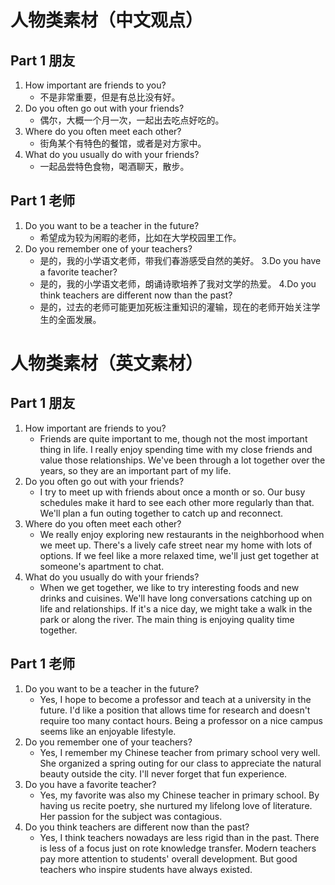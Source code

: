 # 人物类素材（中文观点）
## Part 1 朋友
1. How important are friends to you?
   - 不是非常重要，但是有总比没有好。
2. Do you often go out with your friends? 
   - 偶尔，大概一个月一次，一起出去吃点好吃的。
3. Where do you often meet each other? 
   - 街角某个有特色的餐馆，或者是对方家中。
4. What do you usually do with your friends?
   - 一起品尝特色食物，喝酒聊天，散步。
## Part 1 老师
1. Do you want to be a teacher in the future? 
    - 希望成为较为闲暇的老师，比如在大学校园里工作。
2. Do you remember one of your teachers? 
    - 是的，我的小学语文老师，带我们春游感受自然的美好。
3.Do you have a favorite teacher? 
    - 是的，我的小学语文老师，朗诵诗歌培养了我对文学的热爱。
4.Do you think teachers are different now than the past?
    - 是的，过去的老师可能更加死板注重知识的灌输，现在的老师开始关注学生的全面发展。
# 人物类素材（英文素材）
## Part 1 朋友
1. How important are friends to you?
   - Friends are quite important to me, though not the most important thing in life. I really enjoy spending time with my close friends and value those relationships. We've been through a lot together over the years, so they are an important part of my life.
2. Do you often go out with your friends? 
    - I try to meet up with friends about once a month or so. Our busy schedules make it hard to see each other more regularly than that. We'll plan a fun outing together to catch up and reconnect.
3. Where do you often meet each other? 
   - We really enjoy exploring new restaurants in the neighborhood when we meet up. There's a lively cafe street near my home with lots of options. If we feel like a more relaxed time, we'll just get together at someone's apartment to chat.
4. What do you usually do with your friends?
   - When we get together, we like to try interesting foods and new drinks and cuisines. We'll have long conversations catching up on life and relationships. If it's a nice day, we might take a walk in the park or along the river. The main thing is enjoying quality time together.

## Part 1 老师
1. Do you want to be a teacher in the future? 
    - Yes, I hope to become a professor and teach at a university in the future. I'd like a position that allows time for research and doesn't require too many contact hours. Being a professor on a nice campus seems like an enjoyable lifestyle.
2. Do you remember one of your teachers? 
   - Yes, I remember my Chinese teacher from primary school very well. She organized a spring outing for our class to appreciate the natural beauty outside the city. I'll never forget that fun experience.
3. Do you have a favorite teacher? 
   - Yes, my favorite was also my Chinese teacher in primary school. By having us recite poetry, she nurtured my lifelong love of literature. Her passion for the subject was contagious.
4. Do you think teachers are different now than the past?
    - Yes, I think teachers nowadays are less rigid than in the past. There is less of a focus just on rote knowledge transfer. Modern teachers pay more attention to students' overall development. But good teachers who inspire students have always existed.